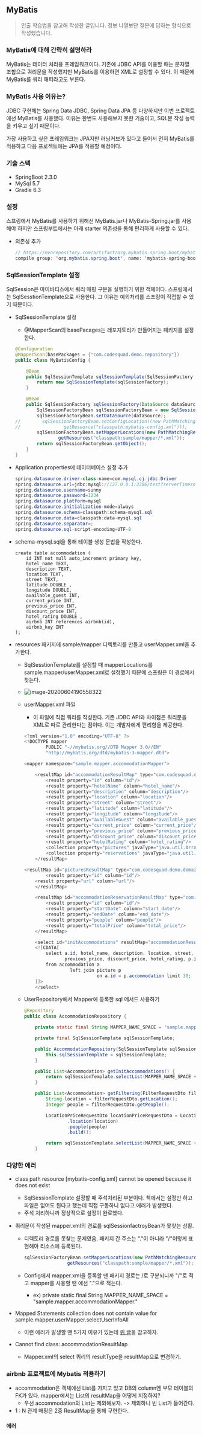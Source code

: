 ## MyBatis

> 인출 학습법을 참고해 작성한 글입니다. 정보 나열보단 질문에 답하는 형식으로 작성했습니다.

### MyBatis에 대해 간략히 설명하라

MyBatis는 데이터 처리용 프레임워크이다. 기존에 JDBC API를 이용할 때는 문자열 조합으로 쿼리문을 작성했지만 MyBatis를 이용하면 XML로 설정할 수 있다. 이 때문에 MyBatis를 쿼리 매퍼라고도 부른다. 

### MyBatis 사용 이유는? 

JDBC 구현체는 Spring Data JDBC, Spring Data JPA 등 다양하지만 이번 프로젝트에선 MyBatis를 사용했다. 이유는 한번도 사용해보지 못한 기술이고, SQL문 작성 능력을 키우고 싶기 때문이다.  

가장 사용하고 싶은 프레임워크는 JPA지만 러닝커브가 있다고 들어서 먼저 MyBatis를 적용하고 다음 프로젝트에는 JPA를 적용할 예정이다. 

### 기술 스택

- SpringBoot 2.3.0
- MySql 5.7
- Gradle 6.3 

### 설정 

스프링에서 MyBatis를 사용하기 위해선 MyBatis.jar나 MyBatis-Spring.jar를 사용해야 하지만 스프링부트에서는 아래 starter 의존성을 통해 편리하게 사용할 수 있다.  

- 의존성 추가 

    ```java
    // https://mvnrepository.com/artifact/org.mybatis.spring.boot/mybatis-spring-boot-starter
    compile group: 'org.mybatis.spring.boot', name: 'mybatis-spring-boot-starter', version: '1.3.2'
    
    ```

### SqlSessionTemplate 설정

SqlSession은 마이바티스에서 쿼리 매핑 구문을 실행하기 위한 객체이다. 스프링에서는 SqlSesstionTemplate으로 사용한다. 그 이유는 예외처리를 스프링이 직접할 수 있기 때문이다.

- SqlSessionTemplate 설정 

    - @MapperScan의 basePacages는 레포지토리가 만들어지는 패키지를 설정한다. 

    ```java
    @Configuration
    @MapperScan(basePackages = {"com.codesquad.demo.repository"})
    public class MyBatisConfig {
    
        @Bean
        public SqlSessionTemplate sqlSessionTemplate(SqlSessionFactory sqlSessionFactory) {
            return new SqlSessionTemplate(sqlSessionFactory);
        }
    
        @Bean
        public SqlSessionFactory sqlSessionFactory(DataSource dataSource) throws Exception {
            SqlSessionFactoryBean sqlSessionFactoryBean = new SqlSessionFactoryBean();
            sqlSessionFactoryBean.setDataSource(dataSource);
    //        sqlSessionFactoryBean.setConfigLocation((new PathMatchingResourcePatternResolver().
    //                getResource("classpath:mybatis-config.xml")));
            sqlSessionFactoryBean.setMapperLocations(new PathMatchingResourcePatternResolver().
                    getResources("classpath:sample/mapper/*.xml"));
            return sqlSessionFactoryBean.getObject();
        }
    }
    ```

- Application.properties에 데이터베이스 설정 추가 

    ```java
    spring.datasource.driver-class-name=com.mysql.cj.jdbc.Driver
    spring.datasource.url=jdbc:mysql://127.0.0.1:3306/test?serverTimezone=Asia/Seoul&characterEncoding=UTF-8&useLegacyDatetimeCode=false
    spring.datasource.username=sunny
    spring.datasource.password=1234
    spring.datasource.platform=mysql
    spring.datasource.initialization-mode=always
    spring.datasource.schema=classpath:schema-mysql.sql
    spring.datasource.data=classpath:data-mysql.sql
    spring.datasource.separator=;
    spring.datasource.sql-script-encoding=UTF-8
    ```

- schema-mysql.sql을 통해 테이블 생성 문법을 작성한다. 

    ```mysql
    create table accommodation (
        id INT not null auto_increment primary key,
        hotel_name TEXT,
        description TEXT,
        location TEXT,
        street TEXT,
        latitude DOUBLE ,
        longitude DOUBLE,
        available_guest INT,
        current_price INT,
        previous_price INT,
        discount_price INT,
        hotel_rating DOUBLE ,
        airbnb INT references airbnb(id),
        airbnb_key INT
    );
    ```

    

- resources 패키지에 sample/mapper 디렉토리를 만들고 userMapper.xml을 추가한다. 

    - SqlSesstionTemplate를 설정할 때 mapperLocations를 sample.mapper/userMapper.xml로 설정했기 때문에 스프링은 이 경로에서 찾는다. 

    - ![image-20200604190558322](/home/hyunjun/사진/Mybatis/image-20200604190558322.png)

    - userMapper.xml 파일 
    
        - 이 파일에 직접 쿼리를 작성한다. 기존 JDBC API와 차이점은 쿼리문을 XML로 따로 관리한다는 점이다. 이는 개발자에게 편리함을 제공한다. 
    
        ```java
        <?xml version="1.0" encoding="UTF-8" ?>
        <!DOCTYPE mapper
                PUBLIC "-//mybatis.org//DTD Mapper 3.0//EN"
                "http://mybatis.org/dtd/mybatis-3-mapper.dtd">
        
        <mapper namespace="sample.mapper.accommodationMapper">
        
            <resultMap id="accommodationResultMap" type="com.codesquad.demo.domain.Accommodation">
                <result property="id" column="id"/>
                <result property="hotelName" column="hotel_name"/>
                <result property="description" column="description"/>
                <result property="location" column="location"/>
                <result property="street" column="street"/>
                <result property="latitude" column="latitude"/>
                <result property="longitude" column="longitude"/>
                <result property="availableGuest" column="available_guest"/>
                <result property="current_price" column="current_price"/>
                <result property="previous_price" column="previous_price"/>
                <result property="discount_price" column="discount_price"/>
                <result property="hotelRating" column="hotel_rating"/>
                <collection property="pictures" javaType="java.util.ArrayList" resultMap="picturesResultMap"/>
                <collection property="reservations" javaType="java.util.ArrayList" resultMap="accommodationReservationResultMap"/>
            </resultMap>
        
        <resultMap id="picturesResultMap" type="com.codesquad.demo.domain.Picture">
                <result property="id" column="id"/>
            <result property="url" column="url"/>
            </resultMap>
        
            <resultMap id="accommodationReservationResultMap" type="com.codesquad.demo.domain.AccommodationReservation">
                <result property="id" column="id"/>
                <result property="startDate" column="start_date"/>
                <result property="endDate" column="end_date"/>
                <result property="people" column="people"/>
                <result property="totalPrice" column="total_price"/>
            </resultMap>
        
            <select id="initAccommodations" resultMap="accommodationResultMap">
            <![CDATA[
                select a.id, hotel_name, description, location, street, latitude, longitude, available_guest, current_price,
                       previous_price, discount_price, hotel_rating, p.id, url
                from accommodation a
                         left join picture p
                                   on a.id = p.accommodation limit 30;
            ]]>
            </select>
        ```
    
    - UserRepository에서 Mapper에 등록한 sql 메서드 사용하기
    
        ```java
        @Repository
        public class AccommodationRepository {
        
            private static final String MAPPER_NAME_SPACE = "sample.mapper.accommodationMapper.";
        
            private final SqlSessionTemplate sqlSessionTemplate;
        
            public AccommodationRepository(SqlSessionTemplate sqlSessionTemplate) {
                this.sqlSessionTemplate = sqlSessionTemplate;
            }
        
            public List<Accommodation> getInitAccommodations() {
                return sqlSessionTemplate.selectList(MAPPER_NAME_SPACE + "initAccommodations");
            }
        
            public List<Accommodation> getFiltering(FilterRequestDto filterRequestDto) {
                String location = filterRequestDto.getLocation();
                Integer people = filterRequestDto.getPeople();
        
                LocationPriceRequestDto locationPriceRequestDto = LocationPriceRequestDto.builder()
                        .location(location)
                        .people(people)
                        .build();
        
                return sqlSessionTemplate.selectList(MAPPER_NAME_SPACE + "accommodationsByFiltering", locationPriceRequestDto);
            }
        ```
    
        

### 다양한 에러 

- class path resource [mybatis-config.xml] cannot be opened because it does not exist

    - SqlSessionTemplate 설정할 때 주석처리된 부분이다. 책에서는 설정만 하고 파일은 없어도 된다고 했는데 직접 구동하니 없다고 에러가 발생했다. 
    - 주석 처리하니까 정상적으로 설정이 완료했다. 

- 쿼리문이 작성된 mapper.xml의 경로를 sqlSessionfactroyBean가 못찾는 상황.

    - 디렉토리 경로를 못찾는 문제였음. 패키지 간 주소는 "."이 아니라 "/"이렇게 표현해야 리소스에 등록된다. 

        ```java
        sqlSessionFactoryBean.setMapperLocations(new PathMatchingResourcePatternResolver().
                        getResources("classpath:sample/mapper/*.xml"));
        ```

    - Config에서 mapper.xml을 등록할 땐 패키지 경로는 /로 구분되니까 "/"로 적고 mapper를 사용할 땐 에선 "."으로 적는다.

        - ex)  private static final String MAPPER_NAME_SPACE = "sample.mapper.accommodationMapper."

- Mapped Statements collection does not contain value for sample.mapper.userMapper.selectUserInfoAll

    - 이런 에러가 발생할 땐 5가지 이유가 있는데 [위 글](https://yunyoung1819.tistory.com/25)을 참고하자.
    
- Cannot find class: accommodationResultMap
    
    - Mapper.xml의 select 쿼리의 resultType을 resultMap으로 변경하기.

### airbnb 프로젝트에 Mybatis 적용하기 

- accommodation은 객체에선 List를 가지고 있고 DB의 column엔 부모 테이블의 FK가 있다. mapper에서는 List의 resultMap을 어떻게 지정하지? 
    - 우선 accommodation의 List는 제외해보자. -> 제외하니 빈 List가 들어간다. 
- 1 : N 관계 매핑은 2중 ResultMap을 통해 구현한다. 

#### 에러 

